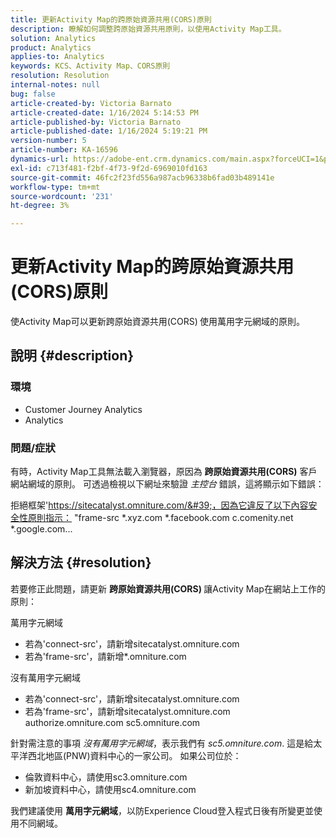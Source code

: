 ```yaml
---
title: 更新Activity Map的跨原始資源共用(CORS)原則
description: 瞭解如何調整跨原始資源共用原則，以使用Activity Map工具。
solution: Analytics
product: Analytics
applies-to: Analytics
keywords: KCS、Activity Map、CORS原則
resolution: Resolution
internal-notes: null
bug: false
article-created-by: Victoria Barnato
article-created-date: 1/16/2024 5:14:53 PM
article-published-by: Victoria Barnato
article-published-date: 1/16/2024 5:19:21 PM
version-number: 5
article-number: KA-16596
dynamics-url: https://adobe-ent.crm.dynamics.com/main.aspx?forceUCI=1&pagetype=entityrecord&etn=knowledgearticle&id=5f38f4bd-92b4-ee11-a569-6045bd006704
exl-id: c713f481-f2bf-4f73-9f2d-6969010fd163
source-git-commit: 46fc2f23fd556a987acb96338b6fad03b489141e
workflow-type: tm+mt
source-wordcount: '231'
ht-degree: 3%

---
```


# 更新Activity Map的跨原始資源共用(CORS)原則


使Activity Map可以更新跨原始資源共用(CORS)<b> </b>使用萬用字元網域的原則。

## 說明 {#description}


### <b>環境 </b>

- Customer Journey Analytics
- Analytics




### <b>問題/症狀</b>

有時，Activity Map工具無法載入瀏覽器，原因為 <b>跨原始資源共用(CORS)</b> 客戶網站網域的原則。 可透過檢視以下網址來驗證 *主控台* 錯誤，這將顯示如下錯誤：

拒絕框架&#39;https://sitecatalyst.omniture.com/&#39;，因為它違反了以下內容安全性原則指示： &quot;frame-src \*.xyz.com \*.facebook.com c.comenity.net \*.google.com...


## 解決方法 {#resolution}


若要修正此問題，請更新 <b>跨原始資源共用(CORS) </b>讓Activity Map在網站上工作的原則：

萬用字元網域

- 若為&#39;connect-src&#39;，請新增sitecatalyst.omniture.com
- 若為&#39;frame-src&#39;，請新增\*.omniture.com


沒有萬用字元網域

- 若為&#39;connect-src&#39;，請新增sitecatalyst.omniture.com
- 若為&#39;frame-src&#39;，請新增sitecatalyst.omniture.com authorize.omniture.com sc5.omniture.com


針對需注意的事項 *沒有萬用字元網域*，表示我們有 *sc5.omniture.com*. 這是給太平洋西北地區(PNW)資料中心的一家公司。 如果公司位於：

- 倫敦資料中心，請使用sc3.omniture.com
- 新加坡資料中心，請使用sc4.omniture.com


我們建議使用 <b>萬用字元網域</b>，以防Experience Cloud登入程式日後有所變更並使用不同網域。
